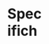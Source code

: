 <svg width="100" height="100" xmlns="http://www.w3.org/2000/svg">
<foreignObject width="100" height="100">
    <div xmlns="http://www.w3.org/1999/xhtml">
        <ul>
           <h1>Specifiche del problema</h1> 
<h4>Il mazzo è composto da 40 carte italiane. 
Regole 
I punti disponibili per ogni gioco sono in totale 120, vince chi ne realizza 
almeno 61; se i punti sono 60 per entrambi i giocatori o coppie la partita è 
pareggiata.  
I valori di presa sono nell'ordine decrescente: Asso, 3, Re, Cavallo, Donna o 
Fante, 7, 6, 5, 4 e 2.  
Nella versione proposta potranno giocare due giocatori in una partita uno 
contro uno condividendo risorse e schermo.</h4>
</ul></div>
</foreignObject>
</svg>
